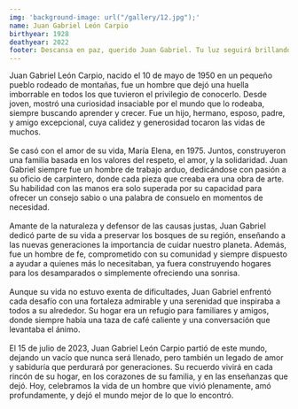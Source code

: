 ```yaml
---
img: 'background-image: url("/gallery/12.jpg");'
name: Juan Gabriel León Carpio
birthyear: 1928
deathyear: 2022
footer: Descansa en paz, querido Juan Gabriel. Tu luz seguirá brillando en nosotros.
---
```

Juan Gabriel León Carpio, nacido el 10 de mayo de 1950 en un pequeño pueblo rodeado de montañas, fue un hombre que dejó una huella imborrable en todos los que tuvieron el privilegio de conocerlo. Desde joven, mostró una curiosidad insaciable por el mundo que lo rodeaba, siempre buscando aprender y crecer. Fue un hijo, hermano, esposo, padre, y amigo excepcional, cuya calidez y generosidad tocaron las vidas de muchos.<br/><br/>
Se casó con el amor de su vida, María Elena, en 1975. Juntos, construyeron una familia basada en los valores del respeto, el amor, y la solidaridad. Juan Gabriel siempre fue un hombre de trabajo arduo, dedicándose con pasión a su oficio de carpintero, donde cada pieza que creaba era una obra de arte. Su habilidad con las manos era solo superada por su capacidad para ofrecer un consejo sabio o una palabra de consuelo en momentos de necesidad.
<br/><br/>
Amante de la naturaleza y defensor de las causas justas, Juan Gabriel dedicó parte de su vida a preservar los bosques de su región, enseñando a las nuevas generaciones la importancia de cuidar nuestro planeta. Además, fue un hombre de fe, comprometido con su comunidad y siempre dispuesto a ayudar a quienes más lo necesitaban, ya fuera construyendo hogares para los desamparados o simplemente ofreciendo una sonrisa.
<br/><br/>
Aunque su vida no estuvo exenta de dificultades, Juan Gabriel enfrentó cada desafío con una fortaleza admirable y una serenidad que inspiraba a todos a su alrededor. Su hogar era un refugio para familiares y amigos, donde siempre había una taza de café caliente y una conversación que levantaba el ánimo.
<br/><br/>
El 15 de julio de 2023, Juan Gabriel León Carpio partió de este mundo, dejando un vacío que nunca será llenado, pero también un legado de amor y sabiduría que perdurará por generaciones. Su recuerdo vivirá en cada rincón de su hogar, en los corazones de su familia, y en las enseñanzas que dejó. Hoy, celebramos la vida de un hombre que vivió plenamente, amó profundamente, y dejó el mundo mejor de lo que lo encontró.